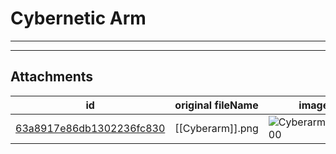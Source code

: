 # Cybernetic Arm

 

---



---

## Attachments

id | original fileName | image
---|---|---
[63a8917e86db1302236fc830](63a8917e86db1302236fc830.png) | [[Cyberarm]].png | ![Cyberarm.png\|200](63a8917e86db1302236fc830.png)
